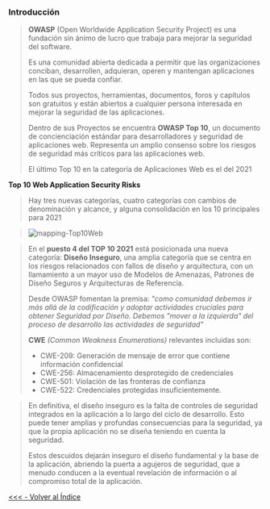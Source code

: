   
    
### Introducción 



> **OWASP** (Open Worldwide Application Security Project) es una fundación sin ánimo de lucro que trabaja para mejorar la seguridad del software. 
>
> Es una comunidad abierta dedicada a permitir que las organizaciones conciban, desarrollen, adquieran, operen y mantengan aplicaciones en las que se pueda confiar. 
>
> Todos sus proyectos, herramientas, documentos, foros y capítulos son gratuitos y están abiertos a cualquier persona interesada en mejorar la seguridad de las aplicaciones.
>
> Dentro de sus Proyectos se encuentra **OWASP Top 10**, un documento de concienciación estándar para desarrolladores y seguridad de aplicaciones web. Representa un amplio consenso sobre los riesgos de seguridad más críticos para las aplicaciones web.
>
> 
>
> El último Top 10 en la categoría de Aplicaciones Web es el del 2021 





**Top 10 Web Application Security Risks**

> Hay tres nuevas categorías, cuatro categorías con cambios de denominación y alcance, y alguna consolidación en los 10 principales para 2021

> ![mapping-Top10Web](/Documentos/Imágenes/mapping-Top10Web.png)

> En el **puesto 4 del TOP 10 2021** está posicionada una nueva categoría: **Diseño Inseguro**, una amplia categoría que se centra en los riesgos relacionados con fallos de diseño y arquitectura, con un llamamiento a un mayor uso de Modelos de Amenazas, Patrones de Diseño Seguros y Arquitecturas de Referencia. 
>
> Desde OWASP fomentan la premisa:  *"como comunidad debemos ir más allá de la codificación y adoptar actividades cruciales para obtener Seguridad por Diseño. Debemos "mover a la izquierda" del proceso de desarrollo las actividades de seguridad"* 
>
> **CWE**   *(Common Weakness Enumerations)* relevantes incluidas son:
>
> * CWE-209: Generación de mensaje de error que contiene información confidencial 
> * CWE-256: Almacenamiento desprotegido de credenciales 
> * CWE-501: Violación de las fronteras de confianza 
> * CWE-522: Credenciales protegidas insuficientemente.



> En definitiva, el diseño inseguro es la falta de controles de seguridad integrados en la aplicación a lo largo del ciclo de desarrollo. Esto puede tener amplias y profundas consecuencias para la seguridad, ya que la propia aplicación no se diseña teniendo en cuenta la seguridad.  
>
> Estos descuidos dejarán inseguro el diseño fundamental y la base de la aplicación, abriendo la puerta a agujeros de seguridad, que a menudo conducen a la eventual revelación de información o al compromiso total de la aplicación.  
  
    



[<<< - Volver al Índice](/README.md)